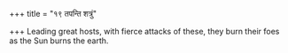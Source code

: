 +++
title = "१९ तपन्ति शत्रुं"

+++
Leading great hosts, with fierce attacks of these, they burn their foes as the Sun burns the earth.